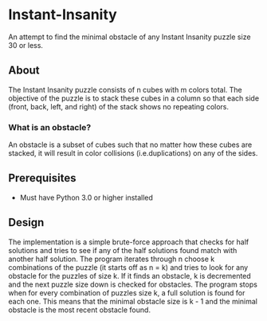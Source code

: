 # Instant-Insanity
An attempt to find the minimal obstacle of any Instant Insanity puzzle size 30 or less.

## About
The Instant Insanity puzzle consists of n cubes with m colors total. The objective of the puzzle is to stack these cubes in a column so that each side (front, back, left, and right) of the stack shows no repeating colors.

### What is an obstacle?
An obstacle is a subset of cubes such that no matter how these cubes are stacked, it will result in color collisions (i.e.duplications) on any of the sides.



## Prerequisites
* Must have Python 3.0 or higher installed

## Design
The implementation is a simple brute-force approach that checks for half solutions and tries to see if any of the half solutions found match with another half solution. The program iterates through n choose k combinations of the puzzle (it starts off as n = k) and tries to look for any obstacle for the puzzles of size k. If it finds an obstacle, k is decremented and the next puzzle size down is checked for obstacles. The program stops when for every combination of puzzles size k, a full solution is found for each one. This means that the minimal obstacle size is k - 1 and the minimal obstacle is the most recent obstacle found. 
